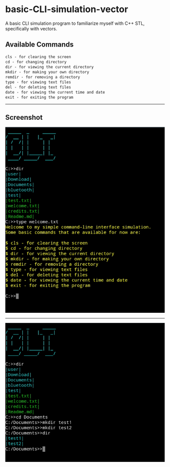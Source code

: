 # basic-CLI-simulation-vector
A basic CLI simulation program to familiarize myself with C++ STL, specifically with vectors.


## Available Commands
```dos
cls - for clearing the screen
cd - for changing directory
dir - for viewing the current directory
mkdir - for making your own directory
remdir - for removing a directory
type - for viewing text files
del - for deleting text files
date - for viewing the current time and date
exit - for exiting the program
```
---
## Screenshot
![ss](https://github.com/vonnogadas/basic-CLI-simulation-vector/blob/61ad0f7c6cefdd28de6730266d7cd965653b660a/screenshot/Untitled133_20230225224137.png)

---

![ss](https://github.com/vonnogadas/basic-CLI-simulation-vector/blob/0641557d5d566d6443fab02407e78f0870858c36/screenshot/Untitled134_20230225231237.png)
